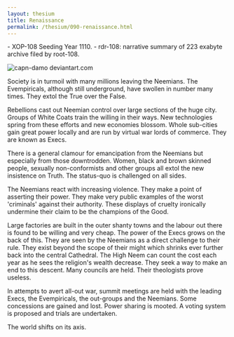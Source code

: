 ```yaml
---
layout: thesium
title: Renaissance
permalink: /thesium/090-renaissance.html
---
```


<div class="data">
- XOP-108 Seeding Year 1110.
- rdr-108: narrative summary of 223 exabyte archive filed by root-108.  
</div>

![capn-damo deviantart.com](https://images-wixmp-ed30a86b8c4ca887773594c2.wixmp.com/f/87157177-c2fc-4877-91ea-2841f6f9bd16/dctj7u6-edf53265-ef8b-4ca0-9a51-ddc8090568de.jpg?token=eyJ0eXAiOiJKV1QiLCJhbGciOiJIUzI1NiJ9.eyJzdWIiOiJ1cm46YXBwOjdlMGQxODg5ODIyNjQzNzNhNWYwZDQxNWVhMGQyNmUwIiwiaXNzIjoidXJuOmFwcDo3ZTBkMTg4OTgyMjY0MzczYTVmMGQ0MTVlYTBkMjZlMCIsIm9iaiI6W1t7InBhdGgiOiJcL2ZcLzg3MTU3MTc3LWMyZmMtNDg3Ny05MWVhLTI4NDFmNmY5YmQxNlwvZGN0ajd1Ni1lZGY1MzI2NS1lZjhiLTRjYTAtOWE1MS1kZGM4MDkwNTY4ZGUuanBnIn1dXSwiYXVkIjpbInVybjpzZXJ2aWNlOmZpbGUuZG93bmxvYWQiXX0.dvKabDma3Wix1DpWEnhTZIvDWZss8aDWun1llkQF4fU)

Society is in turmoil with many millions leaving the Neemians. The
Evempiricals, although still underground, have swollen in number many times.
They extol the True over the False.

Rebellions cast out Neemian control over large sections of the huge city.
Groups of White Coats train the willing in their ways. New technologies spring
from these efforts and new economies blossom. Whole sub-cities gain great power
locally and are run by virtual war lords of commerce. They are known as Execs.

There is a general clamour for emancipation from the Neemians but especially
from those downtrodden. Women, black and brown skinned people, sexually
non-conformists and other groups all extol the new insistence on Truth. The
status-quo is challenged on all sides.

The Neemians react with increasing violence. They make a point of asserting
their power. They make very public examples of the worst 'criminals' against
their authority. These displays of cruelty ironically undermine their claim to
be the champions of the Good.

Large factories are built in the outer shanty towns and the labour out there is
found to be willing and very cheap. The power of the Execs grows on the back of
this. They are seen by the Neemians as a direct challenge to their rule. They
exist beyond the scope of their might which shrinks ever further back into the
central Cathedral. The High Neem can count the cost each year as he sees the
religion's wealth decrease. They seek a way to make an end to this descent.
Many councils are held. Their theologists prove useless.

In attempts to avert all-out war, summit meetings are held with the leading
Execs, the Evempiricals, the out-groups and the Neemians. Some concessions are
gained and lost. Power sharing is mooted. A voting system is proposed and
trials are undertaken.

The world shifts on its axis.

